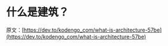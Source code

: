 # 什么是建筑？

原文：[https://dev.to/kodengo_com/what-is-architecture-57be](https://dev.to/kodengo_com/what-is-architecture-57be)